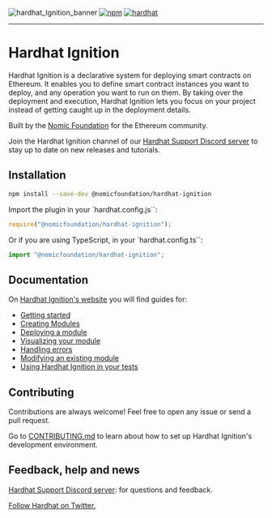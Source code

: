 ![hardhat_Ignition_banner](https://github.com/NomicFoundation/hardhat-ignition/assets/24030/cc73227b-8791-4bb3-bc9a-a39be69d215f)
[![npm](https://img.shields.io/npm/v/@nomicfoundation/hardhat-ignition.svg)](https://www.npmjs.com/package/@nomicfoundation/hardhat-ignition) [![hardhat](https://hardhat.org/buidler-plugin-badge.svg?1)](https://hardhat.org)

---

# Hardhat Ignition

Hardhat Ignition is a declarative system for deploying smart contracts on Ethereum. It enables you to define smart contract instances you want to deploy, and any operation you want to run on them. By taking over the deployment and execution, Hardhat Ignition lets you focus on your project instead of getting caught up in the deployment details.

Built by the [Nomic Foundation](https://nomic.foundation/) for the Ethereum community.

Join the Hardhat Ignition channel of our [Hardhat Support Discord server](https://hardhat.org/ignition-discord) to stay up to date on new releases and tutorials.

## Installation

```bash
npm install --save-dev @nomicfoundation/hardhat-ignition
```

Import the plugin in your `hardhat.config.js``:

```js
require("@nomicfoundation/hardhat-ignition");
```

Or if you are using TypeScript, in your `hardhat.config.ts``:

```js
import "@nomicfoundation/hardhat-ignition";
```

## Documentation

On [Hardhat Ignition's website](https://hardhat.org/hardhat-ignition) you will find guides for:

- [Getting started](https://hardhat.org/ignition/docs/getting-started)
- [Creating Modules](https://hardhat.org/ignition/docs/guides/creating-modules)
- [Deploying a module](https://hardhat.org/ignition/docs/guides/deploy)
- [Visualizing your module](https://hardhat.org/ignition/docs/guides/visualize)
- [Handling errors](https://hardhat.org/ignition/docs/guides/error-handling)
- [Modifying an existing module](https://hardhat.org/ignition/docs/guides/modifications)
- [Using Hardhat Ignition in your tests](https://hardhat.org/ignition/docs/guides/tests)

## Contributing

Contributions are always welcome! Feel free to open any issue or send a pull request.

Go to [CONTRIBUTING.md](https://github.com/NomicFoundation/hardhat-ignition/blob/main/CONTRIBUTING.md) to learn about how to set up Hardhat Ignition's development environment.

## Feedback, help and news

[Hardhat Support Discord server](https://hardhat.org/ignition-discord): for questions and feedback.

[Follow Hardhat on Twitter.](https://twitter.com/HardhatHQ)
